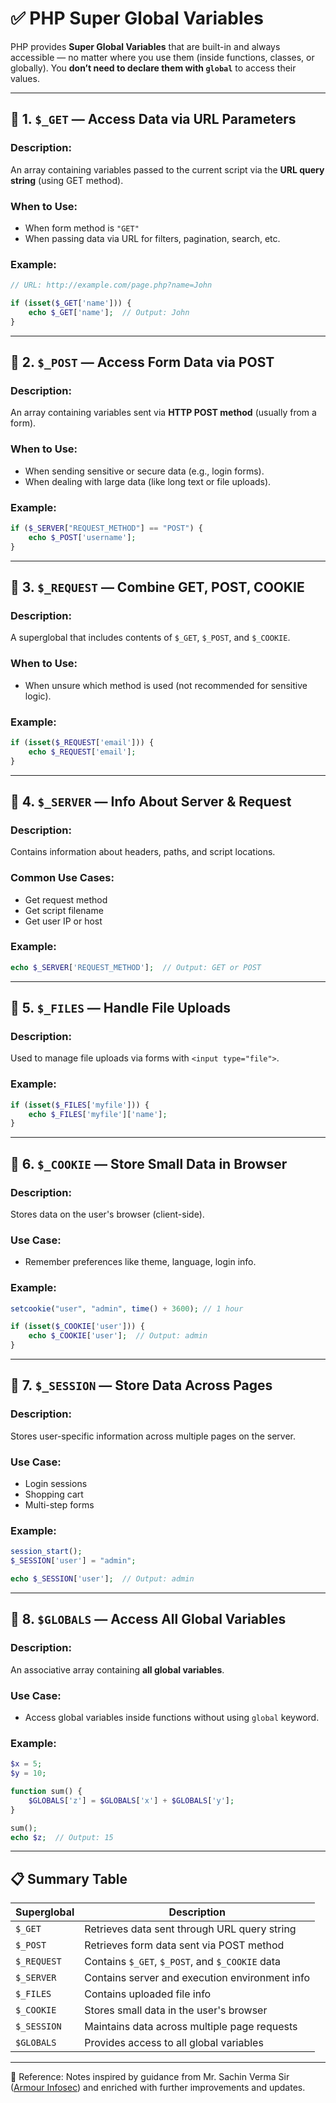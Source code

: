
# ✅ PHP Super Global Variables

PHP provides **Super Global Variables** that are built-in and always accessible — no matter where you use them (inside functions, classes, or globally).
You **don’t need to declare them with `global`** to access their values.

---

## 🔹 1. `$_GET` — Access Data via URL Parameters

### **Description:**

An array containing variables passed to the current script via the **URL query string** (using GET method).

### **When to Use:**

* When form method is `"GET"`
* When passing data via URL for filters, pagination, search, etc.

### **Example:**

```php
// URL: http://example.com/page.php?name=John

if (isset($_GET['name'])) {
    echo $_GET['name'];  // Output: John
}
```

---

## 🔹 2. `$_POST` — Access Form Data via POST

### **Description:**

An array containing variables sent via **HTTP POST method** (usually from a form).

### **When to Use:**

* When sending sensitive or secure data (e.g., login forms).
* When dealing with large data (like long text or file uploads).

### **Example:**

```php
if ($_SERVER["REQUEST_METHOD"] == "POST") {
    echo $_POST['username'];
}
```

---

## 🔹 3. `$_REQUEST` — Combine GET, POST, COOKIE

### **Description:**

A superglobal that includes contents of `$_GET`, `$_POST`, and `$_COOKIE`.

### **When to Use:**

* When unsure which method is used (not recommended for sensitive logic).

### **Example:**

```php
if (isset($_REQUEST['email'])) {
    echo $_REQUEST['email'];
}
```

---

## 🔹 4. `$_SERVER` — Info About Server & Request

### **Description:**

Contains information about headers, paths, and script locations.

### **Common Use Cases:**

* Get request method
* Get script filename
* Get user IP or host

### **Example:**

```php
echo $_SERVER['REQUEST_METHOD'];  // Output: GET or POST
```

---

## 🔹 5. `$_FILES` — Handle File Uploads

### **Description:**

Used to manage file uploads via forms with `<input type="file">`.

### **Example:**

```php
if (isset($_FILES['myfile'])) {
    echo $_FILES['myfile']['name'];
}
```

---

## 🔹 6. `$_COOKIE` — Store Small Data in Browser

### **Description:**

Stores data on the user's browser (client-side).

### **Use Case:**

* Remember preferences like theme, language, login info.

### **Example:**

```php
setcookie("user", "admin", time() + 3600); // 1 hour

if (isset($_COOKIE['user'])) {
    echo $_COOKIE['user'];  // Output: admin
}
```

---

## 🔹 7. `$_SESSION` — Store Data Across Pages

### **Description:**

Stores user-specific information across multiple pages on the server.

### **Use Case:**

* Login sessions
* Shopping cart
* Multi-step forms

### **Example:**

```php
session_start();
$_SESSION['user'] = "admin";

echo $_SESSION['user'];  // Output: admin
```

---

## 🔹 8. `$GLOBALS` — Access All Global Variables

### **Description:**

An associative array containing **all global variables**.

### **Use Case:**

* Access global variables inside functions without using `global` keyword.

### **Example:**

```php
$x = 5;
$y = 10;

function sum() {
    $GLOBALS['z'] = $GLOBALS['x'] + $GLOBALS['y'];
}

sum();
echo $z;  // Output: 15
```

---

## 📋 Summary Table

| Superglobal | Description                                     |
| ----------- | ----------------------------------------------- |
| `$_GET`     | Retrieves data sent through URL query string    |
| `$_POST`    | Retrieves form data sent via POST method        |
| `$_REQUEST` | Contains `$_GET`, `$_POST`, and `$_COOKIE` data |
| `$_SERVER`  | Contains server and execution environment info  |
| `$_FILES`   | Contains uploaded file info                     |
| `$_COOKIE`  | Stores small data in the user's browser         |
| `$_SESSION` | Maintains data across multiple page requests    |
| `$GLOBALS`  | Provides access to all global variables         |

---
📖 Reference: Notes inspired by guidance from Mr. Sachin Verma Sir ([Armour Infosec](https://www.armourinfosec.com/)) and enriched with further improvements and updates.
